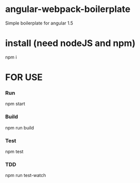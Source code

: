 # angular-webpack-boilerplate
Simple boilerplate for angular 1.5

# install (need nodeJS and npm)

npm i

# FOR USE

### Run
 npm start
 
### Build
  npm run build
  
### Test
  npm test

### TDD
 npm run test-watch
